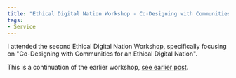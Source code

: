 ```yaml
---
title: "Ethical Digital Nation Workshop - Co-Designing with Communities"
tags:
- Service
---
```


I attended the second Ethical Digital Nation Workshop, specifically focusing on "Co-Designing with Communities for an Ethical Digital Nation".

This is a continuation of the earlier workshop, [see earlier post](/activities/2024-10-25-EthicalDigitalNation).
